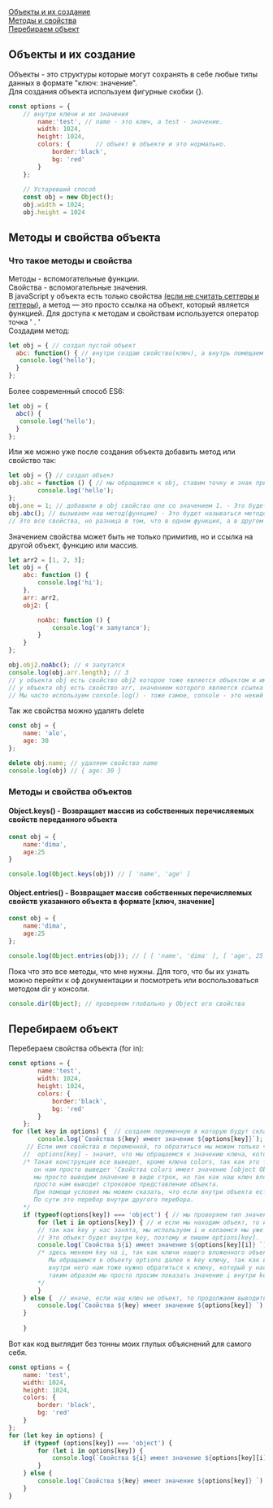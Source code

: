 [Объекты и их создание](#object)<br>
[Методы и свойства](#methods)<br>
[Перебираем объект](#perebor)<br>



## <a name='object'> Объекты и их создание </a> ##
Объекты - это структуры которые могут сохранять в себе любые типы данных в формате "ключ: значение".<br>
Для создания объекта используем фигурные скобки {}.
```javaScript
const options = {           
    // внутри ключи и их значения
        name:'test', // name - это ключ, а test - значение.
        width: 1024,
        height: 1024, 
        colors: {       // объект в объекте и это нормально.
            border:'black',
            bg: 'red'
        }
    };
    
    // Устаревший способ
    const obj = new Object();
    obj.width = 1024;
    obj.height = 1024
```
## <a name ='methods'> Методы и свойства объекта </a> ## 
### Что такое методы и свойства ###
Методы - вспомогательные функции.<br>
Свойства - вспомогательные значения.<br>
В javaScript у объекта есть только свойства [(если не считать сеттеры и геттеры)](),
а метод — это просто ссылка на объект, который является функцией. 
Для доступа к методам и свойствам используется оператор точка ' . '<br>
Создадим метод:
```javaScript
let obj = { // создал пустой объект
  abc: function() { // внутри создаю свойство(ключ), а внутрь помещаем функцию
   console.log('hello'); 
  }
}; 
```
Более современный способ ES6:
```javaScript
let obj = {
  abc() { 
   console.log('hello'); 
  }
}; 
```
Или же можно уже после создания объекта добавить метод или свойство так:
```javaScript
let obj = {} // создал объект
obj.abc = function () { // мы обращаемся к obj, ставим точку и знак присваивания, пишем название свойства и что в нем будет.
        console.log('hello');
};
obj.one = 1; // добавили в obj свойство one со значением 1. - Это будет называться свойством
obj.abc(); // вызываем наш метод(функцию) - Это будет называться методом.
// Это все свойства, но разница в том, что в одном функция, а в другом простое значение. Свойство с функцией всегда будет называться методом.
```
Значением свойства может быть не только примитив, но и ссылка на другой объект, функцию или массив.
```javaScript
let arr2 = [1, 2, 3];
let obj = {
    abc: function () {
        console.log('hi');
    },
    arr: arr2,
    obj2: {

        noAbc: function () {
            console.log('я запутался');
        }
    }
};

obj.obj2.noAbc(); // я запутался
console.log(obj.arr.length); // 3
// у объекта obj есть свойство obj2 которое тоже является объектом и имеет свой метод noAbc.
// у объекта obj есть свойство arr, значением которого является ссылка на массив, у массивов есть свойство length, которое считает кол элементов внутри.
// Мы часто используем console.log() - тоже самое, console - это некий объект в котором есть метод log, что бы его вызвать, нужно указать объект и сам метод console.log()
```
Так же свойства можно удалять delete
```javaScript
const obj = {
    name: 'alo',
    age: 30
};

delete obj.name; // удаляем свойство name
console.log(obj) // { age: 30 }
```
### Методы и свойства объектов ###
#### Object.keys() - Возвращает массив из собственных перечисляемых свойств переданного объекта ####
```javaScript
const obj = {
    name:'dima',
    age:25
}

console.log(Object.keys(obj)) // [ 'name', 'age' ]
```
#### Object.entries() - Возвращает массив собственных перечисляемых свойств указанного объекта в формате [ключ, значение] ####
```javaScript
const obj = {
    name:'dima',
    age:25
};

console.log(Object.entries(obj)); // [ [ 'name', 'dima' ], [ 'age', 25 ] ] получили массив с массивами [ключ, значение]
```
Пока что это все методы, что мне нужны.
Для того, что бы их узнать можно перейти к оф документации и посмотреть или воспользоваться методом dir у консоли.
```javaScript
console.dir(Object); // проверяем глобально у Object его свойства
```                    
 ## <a name ='perebor'> Перебираем объект </a> ##
Перебераем свойства объекта (for in):
```javaScript
const options = {           
        name:'test',
        width: 1024,
        height: 1024, 
        colors: {      
            border:'black',
            bg: 'red'
        }
    };
 for (let key in options) {  // создаем переменную в которую будут складываться свойства(ключи) и указываем какой объект перебираем.
        console.log(`Свойства ${key} имеет значение ${options[key]}`); // в key помещается наше свойство(ключ).
     // Eсли имя свойства в переменной, то обратиться мы можем только через [] не через точку.
    //  options[key] - значит, что мы обращаемся к значению ключа, который находится в key.
    /* Такая конструкция все выведет, кроме ключа colors, так как это тоже объект
       он нам просто выведет 'Свойства colors имеет значение [object Object]'
       мы просто выводим значение в виде строк, но так как наш ключ вложенный объект, js не может его превратить в строку и он,
       просто нам выводит строковое представление объекта.
       При помощи условия мы можем сказать, что если внутри объекта есть другой объект, то мы можем запустить еще перебор.
       По сути это перебор внутри другого перебора.
    */
    if (typeof(options[key]) === 'object') { // мы проверяем тип значения на объект
        for (let i in options[key]) { // и если мы находим объект, то используем еще один перебор.
        // так как key у нас занята, мы используем i и копаемся мы уже не в options, а в объекте внутри options
        // Это объект будет внутри key, поэтому и пишем options[key].
        console.log(`Свойства ${i} имеет значение ${options[key][i]} `);
        /* здесь меняем key на i, так как ключи нашего вложенного объекта будут находиться внутри i. Далее у нас будет двойной доступ, выглядит это так options[key][i]
           Мы обращаемся к объекту options далее к key ключу, так как в key сейчас лежит вложенный объект
           внутри него нам тоже нужно обратиться к ключу, который у нас находится в i
           таким образом мы просто просим показать значение i внутри key который внутри options
        */
        } 
    } else {  // иначе, если наш ключ не объект, то продолжаем выводить как было
        console.log(`Свойства ${key} имеет значение ${options[key]} `);
    }
    
    }

```
Вот как код выглядит без тонны моих глупых объяснений для самого себя.
```javaScript
const options = {
    name: 'test',
    width: 1024,
    height: 1024,
    colors: {
        border: 'black',
        bg: 'red'
    }
};
for (let key in options) {
    if (typeof (options[key]) === 'object') {
        for (let i in options[key]) {
            console.log(`Свойства ${i} имеет значение ${options[key][i]} `);
        }
    } else {
        console.log(`Свойства ${key} имеет значение ${options[key]} `);
    }
}
```

